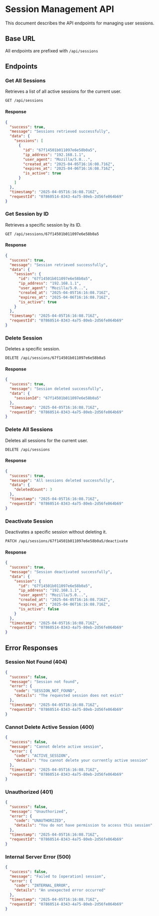 # Session Management API

This document describes the API endpoints for managing user sessions.

## Base URL

All endpoints are prefixed with `/api/sessions`

## Endpoints

### Get All Sessions

Retrieves a list of all active sessions for the current user.

```http
GET /api/sessions
```

#### Response

```json
{
  "success": true,
  "message": "Sessions retrieved successfully",
  "data": {
    "sessions": [
      {
        "id": "67f14501b011097e6e58b0a5",
        "ip_address": "192.168.1.1",
        "user_agent": "Mozilla/5.0...",
        "created_at": "2025-04-05T16:16:08.716Z",
        "expires_at": "2025-04-06T16:16:08.716Z",
        "is_active": true
      }
    ]
  },
  "timestamp": "2025-04-05T16:16:08.716Z",
  "requestId": "07860514-8343-4a75-80eb-2d56fe064b69"
}
```

### Get Session by ID

Retrieves a specific session by its ID.

```http
GET /api/sessions/67f14501b011097e6e58b0a5
```

#### Response

```json
{
  "success": true,
  "message": "Session retrieved successfully",
  "data": {
    "session": {
      "id": "67f14501b011097e6e58b0a5",
      "ip_address": "192.168.1.1",
      "user_agent": "Mozilla/5.0...",
      "created_at": "2025-04-05T16:16:08.716Z",
      "expires_at": "2025-04-06T16:16:08.716Z",
      "is_active": true
    }
  },
  "timestamp": "2025-04-05T16:16:08.716Z",
  "requestId": "07860514-8343-4a75-80eb-2d56fe064b69"
}
```

### Delete Session

Deletes a specific session.

```http
DELETE /api/sessions/67f14501b011097e6e58b0a5
```

#### Response

```json
{
  "success": true,
  "message": "Session deleted successfully",
  "data": {
    "sessionId": "67f14501b011097e6e58b0a5"
  },
  "timestamp": "2025-04-05T16:16:08.716Z",
  "requestId": "07860514-8343-4a75-80eb-2d56fe064b69"
}
```

### Delete All Sessions

Deletes all sessions for the current user.

```http
DELETE /api/sessions
```

#### Response

```json
{
  "success": true,
  "message": "All sessions deleted successfully",
  "data": {
    "deletedCount": 3
  },
  "timestamp": "2025-04-05T16:16:08.716Z",
  "requestId": "07860514-8343-4a75-80eb-2d56fe064b69"
}
```

### Deactivate Session

Deactivates a specific session without deleting it.

```http
PATCH /api/sessions/67f14501b011097e6e58b0a5/deactivate
```

#### Response

```json
{
  "success": true,
  "message": "Session deactivated successfully",
  "data": {
    "session": {
      "id": "67f14501b011097e6e58b0a5",
      "ip_address": "192.168.1.1",
      "user_agent": "Mozilla/5.0...",
      "created_at": "2025-04-05T16:16:08.716Z",
      "expires_at": "2025-04-06T16:16:08.716Z",
      "is_active": false
    }
  },
  "timestamp": "2025-04-05T16:16:08.716Z",
  "requestId": "07860514-8343-4a75-80eb-2d56fe064b69"
}
```

## Error Responses

### Session Not Found (404)

```json
{
  "success": false,
  "message": "Session not found",
  "error": {
    "code": "SESSION_NOT_FOUND",
    "details": "The requested session does not exist"
  },
  "timestamp": "2025-04-05T16:16:08.716Z",
  "requestId": "07860514-8343-4a75-80eb-2d56fe064b69"
}
```

### Cannot Delete Active Session (400)

```json
{
  "success": false,
  "message": "Cannot delete active session",
  "error": {
    "code": "ACTIVE_SESSION",
    "details": "You cannot delete your currently active session"
  },
  "timestamp": "2025-04-05T16:16:08.716Z",
  "requestId": "07860514-8343-4a75-80eb-2d56fe064b69"
}
```

### Unauthorized (401)

```json
{
  "success": false,
  "message": "Unauthorized",
  "error": {
    "code": "UNAUTHORIZED",
    "details": "You do not have permission to access this session"
  },
  "timestamp": "2025-04-05T16:16:08.716Z",
  "requestId": "07860514-8343-4a75-80eb-2d56fe064b69"
}
```

### Internal Server Error (500)

```json
{
  "success": false,
  "message": "Failed to [operation] session",
  "error": {
    "code": "INTERNAL_ERROR",
    "details": "An unexpected error occurred"
  },
  "timestamp": "2025-04-05T16:16:08.716Z",
  "requestId": "07860514-8343-4a75-80eb-2d56fe064b69"
}
```
